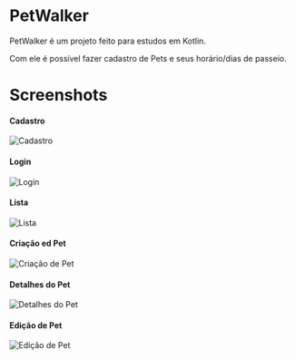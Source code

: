 # PetWalker
 
PetWalker é um projeto feito para estudos em Kotlin.

Com ele é possível fazer cadastro de Pets e seus horário/dias de passeio.


# Screenshots

#### Cadastro
<img src="https://raw.githubusercontent.com/heroneto/PetWalker/main/screenshots/Screenshot_1604190756.png" alt="Cadastro"/>

#### Login
<img src="https://raw.githubusercontent.com/heroneto/PetWalker/main/screenshots/Screenshot_1604190754.png" alt="Login"/>

#### Lista
<img src="https://raw.githubusercontent.com/heroneto/PetWalker/main/screenshots/Screenshot_1604262387.png" alt="Lista"/>

#### Criação ed Pet
<img src="https://github.com/heroneto/PetWalker/blob/main/screenshots/Screenshot_1604262389.png" alt="Criação de Pet"/>

#### Detalhes do Pet
<img src="https://github.com/heroneto/PetWalker/blob/main/screenshots/Screenshot_1604262392.png" alt="Detalhes do Pet"/>

#### Edição de Pet
<img src="https://github.com/heroneto/PetWalker/blob/main/screenshots/Screenshot_1604262397.png" alt="Edição de Pet"/>